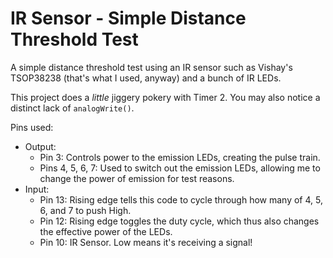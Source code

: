 IR Sensor - Simple Distance Threshold Test
==========================================

A simple distance threshold test using an IR sensor such as Vishay's TSOP38238 (that's what I used, anyway) and a bunch of IR LEDs.

This project does a _little_ jiggery pokery with Timer 2.  You may also notice a distinct lack of `analogWrite()`.

Pins used:
- Output:
  - Pin 3: Controls power to the emission LEDs, creating the pulse train.
  - Pins 4, 5, 6, 7: Used to switch out the emission LEDs, allowing me to change the power of emission for test reasons.
- Input:
  - Pin 13: Rising edge tells this code to cycle through how many of 4, 5, 6, and 7 to push High.
  - Pin 12: Rising edge toggles the duty cycle, which thus also changes the effective power of the LEDs.
  - Pin 10: IR Sensor.  Low means it's receiving a signal!
